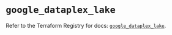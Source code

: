 # `google_dataplex_lake`

Refer to the Terraform Registry for docs: [`google_dataplex_lake`](https://registry.terraform.io/providers/hashicorp/google-beta/6.16.0/docs/resources/google_dataplex_lake).
